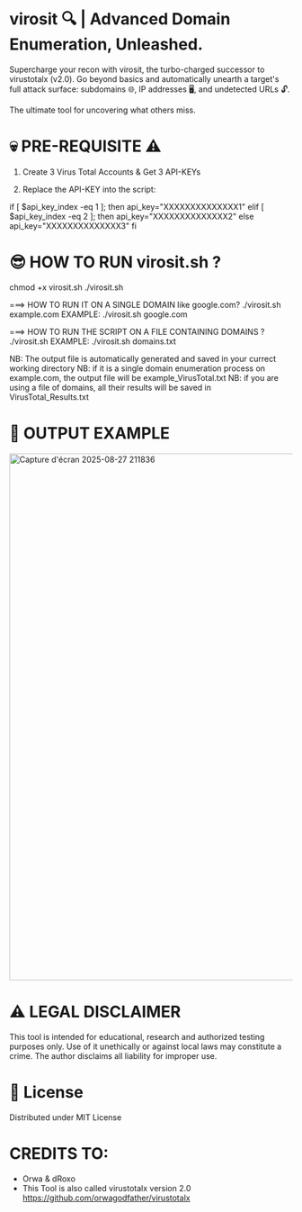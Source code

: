 # virosit 🔍 | Advanced Domain Enumeration, Unleashed.

Supercharge your recon with virosit, the turbo-charged successor to virustotalx (v2.0). Go beyond basics and automatically unearth a target's full attack surface: subdomains 🌐, IP addresses 🖥️, and undetected URLs 🔓.

The ultimate tool for uncovering what others miss.

# 💀 PRE-REQUISITE ⚠︎
1. Create 3 Virus Total Accounts & Get 3 API-KEYs
   
2.  Replace the API-KEY into the script:

if [ $api_key_index -eq 1 ]; then
    api_key="XXXXXXXXXXXXXX1"
elif [ $api_key_index -eq 2 ]; then
    api_key="XXXXXXXXXXXXXX2"
else
    api_key="XXXXXXXXXXXXXX3"
fi

# 😎 HOW TO RUN virosit.sh ?
  chmod +x virosit.sh
  ./virosit.sh

===> HOW TO RUN IT ON A SINGLE DOMAIN like google.com?
  ./virosit.sh example.com
  EXAMPLE:
  ./virosit.sh google.com

===> HOW TO RUN THE SCRIPT ON A FILE CONTAINING DOMAINS ?
  ./virosit.sh <file>
  EXAMPLE: ./virosit.sh domains.txt

NB: The output file is automatically generated and saved in your currect working directory
NB: if it is a single domain enumeration process on example.com, the output file will be example_VirusTotal.txt
NB: if you are using a file of domains, all their results will be saved in VirusTotal_Results.txt

# 👀 OUTPUT EXAMPLE
<img width="1898" height="936" alt="Capture d'écran 2025-08-27 211836" src="https://github.com/user-attachments/assets/5b5327dd-c782-4c84-89c2-b6a55fa109ef" />


# ⚠️ LEGAL DISCLAIMER
This tool is intended for educational, research and authorized testing purposes only.
Use of it unethically or against local laws may constitute a crime.
The author disclaims all liability for improper use.

# 📜 License
Distributed under MIT License

# CREDITS TO:
- Orwa & dRoxo
- This Tool is also called virustotalx version 2.0 https://github.com/orwagodfather/virustotalx

  

